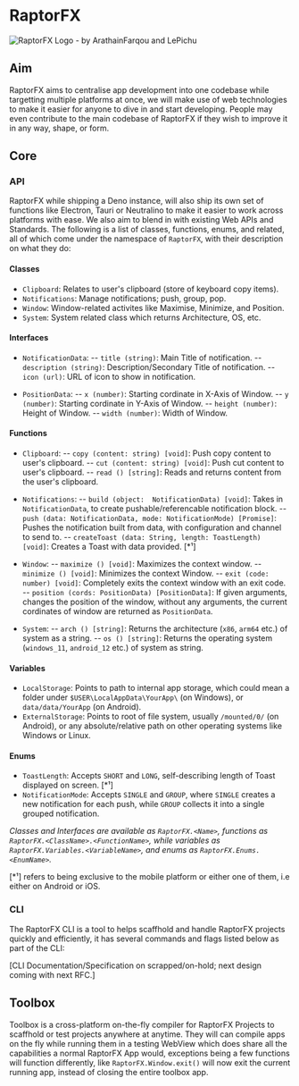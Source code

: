 ﻿# RaptorFX
![RaptorFX Logo - by ArathainFarqou and LePichu](https://cdn.discordapp.com/attachments/890845937243684886/921414193423466536/rfx_text_logo.png)
## Aim 
RaptorFX aims to centralise app development into one codebase while targetting multiple platforms at once, we will make use of web technologies to make it easier for anyone to dive in and start developing. People may even contribute to the main codebase of RaptorFX if they wish to improve it in any way, shape, or form. 

## Core

### API 
RaptorFX while shipping a Deno instance, will also ship its own set of functions like Electron, Tauri or Neutralino to make it easier to work across platforms with ease. We also aim to blend in with existing Web APIs and Standards. The following is a list of classes, functions, enums, and related, all of which come under the namespace of `RaptorFX`, with their description on what they do: 

#### Classes
- `Clipboard`: Relates to user's clipboard (store of keyboard copy items).
- `Notifications`: Manage notifications; push, group, pop.
- `Window`: Window-related activites like Maximise, Minimize, and Position.
- `System`: System related class which returns Architecture, OS, etc.

#### Interfaces
- `NotificationData`: 
-- `title (string)`: Main Title of notification.
-- `description (string)`: Description/Secondary Title of notification.
-- `icon (url)`: URL of icon to show in notification.

- `PositionData`:
-- `x (number)`: Starting cordinate in X-Axis of Window.
-- `y (number)`: Starting cordinate in Y-Axis of Window.
-- `height (number)`: Height of Window.
-- `width (number)`: Width of Window.

#### Functions 
- `Clipboard`: 
-- `copy (content: string) [void]`: Push copy content to user's clipboard. 
-- `cut (content: string) [void]`: Push cut content to user's clipboard.
-- `read () [string]`: Reads and returns content from the user's clipboard.

- `Notifications`:
-- `build (object:  NotificationData) [void]`: Takes in `NotificationData`, to create pushable/referencable notification block.
-- `push (data: NotificationData, mode: NotificationMode) [Promise]`: Pushes the notification built from data, with configuration and channel to send to.
-- `createToast (data: String, length: ToastLength) [void]`: Creates a Toast with data provided. [*¹]

- `Window`:
-- `maximize () [void]`: Maximizes the context window.
-- `minimize () [void]`: Minimizes the context Window.
-- `exit (code: number) [void]`: Completely exits the context window with an exit code.
-- `position (cords: PositionData) [PositionData]`: If given arguments, changes the position of the window, without any arguments, the current cordinates of window are returned as `PositionData`.

- `System`:
-- `arch () [string]`: Returns the architecture (`x86`, `arm64` etc.) of system as a string.
-- `os () [string]`: Returns the operating system (`windows_11`, `android_12` etc.) of system as string.

#### Variables
- `LocalStorage`: Points to path to internal app storage, which could mean a folder under `$USER\LocalAppData\YourApp\` (on Windows), or `data/data/YourApp` (on Android).
- `ExternalStorage`: Points to root of file system, usually `/mounted/0/` (on Android), or any absolute/relative path on other operating systems like Windows or Linux.

#### Enums
- `ToastLength`: Accepts `SHORT` and `LONG`, self-describing length of Toast displayed on screen. [*¹]
- `NotificationMode`: Accepts `SINGLE` and `GROUP`, where `SINGLE` creates a new notification for each push, while `GROUP` collects it into a single grouped notification. 

_Classes and Interfaces are available as `RaptorFX.<Name>`, functions as `RaptorFX.<ClassName>.<FunctionName>`, while variables as `RaptorFX.Variables.<VariableName>`, and enums as `RaptorFX.Enums.<EnumName>`._

[*¹] refers to being exclusive to the mobile platform or either one of them, i.e either on Android or iOS.

### CLI
The RaptorFX CLI is a tool to helps scaffhold and handle RaptorFX projects quickly and efficiently, it has several commands and flags listed below as part of the CLI:

[CLI Documentation/Specification on scrapped/on-hold; next design coming with next RFC.] 

## Toolbox
Toolbox is a cross-platform on-the-fly compiler for RaptorFX Projects to scaffhold or test projects anywhere at anytime. They will can compile apps on the fly while running them in a testing WebView which does share all the capabilities a normal RaptorFX App would, exceptions being a few functions will function differently, like `RaptorFX.Window.exit()` will now exit the current running app, instead of closing the entire toolbox app. 
